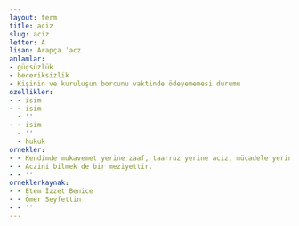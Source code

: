 ```yaml
---
layout: term
title: aciz
slug: aciz
letter: A
lisan: Arapça ʿacz
anlamlar:
- güçsüzlük
- beceriksizlik
- Kişinin ve kuruluşun borcunu vaktinde ödeyememesi durumu
ozellikler:
- - isim
- - isim
  - ''
- - isim
  - ''
  - hukuk
ornekler:
- - Kendimde mukavemet yerine zaaf, taarruz yerine aciz, mücadele yerine gevşeklik hissediyorum.
- - Aczini bilmek de bir meziyettir.
- - ''
orneklerkaynak:
- - Etem İzzet Benice
- - Ömer Seyfettin
- - ''
---
```

